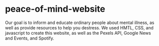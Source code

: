 # peace-of-mind-website
Our goal is to inform and educate ordinary people about mental illness, as well as provide resources to help you destress.
We used HMTL, CSS, and javascript to create this website, as well as the Pexels API, Google News and Events, and Spotify.

